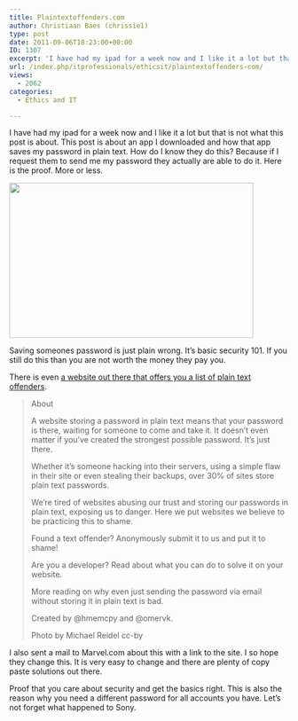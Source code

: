 ```yaml
---
title: Plaintextoffenders.com
author: Christiaan Baes (chrissie1)
type: post
date: 2011-09-06T18:23:00+00:00
ID: 1307
excerpt: 'I have had my ipad for a week now and I like it a lot but that is not what this post is about. This post is about an app I downloaded and how that app saves my password in plain text. How do I know they do this? Because if I request them to send me my p&hellip;'
url: /index.php/itprofessionals/ethicsit/plaintextoffenders-com/
views:
  - 2062
categories:
  - Ethics and IT

---
```

I have had my ipad for a week now and I like it a lot but that is not what this post is about. This post is about an app I downloaded and how that app saves my password in plain text. How do I know they do this? Because if I request them to send me my password they actually are able to do it. Here is the proof. More or less.

<div class="image_block">
  <a href="/wp-content/uploads/users/chrissie1/marvel.png?mtime=1315340333"><img alt="" src="/wp-content/uploads/users/chrissie1/marvel.png?mtime=1315340333" width="440" height="280" /></a>
</div>

Saving someones password is just plain wrong. It&#8217;s basic security 101. If you still do this than you are not worth the money they pay you. 

There is even [a website out there that offers you a list of plain text offenders][1].

> About
> 
> A website storing a password in plain text means that your password is there, waiting for someone to come and take it. It doesn’t even matter if you’ve created the strongest possible password. It’s just there.
> 
> Whether it’s someone hacking into their servers, using a simple flaw in their site or even stealing their backups, over 30% of sites store plain text passwords.
> 
> We’re tired of websites abusing our trust and storing our passwords in plain text, exposing us to danger. Here we put websites we believe to be practicing this to shame.
> 
> Found a text offender? Anonymously submit it to us and put it to shame!
> 
> Are you a developer? Read about what you can do to solve it on your website.
> 
> More reading on why even just sending the password via email without storing it in plain text is bad.
> 
> Created by @hmemcpy and @omervk.
> 
> Photo by Michael Reidel cc-by

I also sent a mail to Marvel.com about this with a link to the site. I so hope they change this. It is very easy to change and there are plenty of copy paste solutions out there.

Proof that you care about security and get the basics right. <span class="MT_red">This is also the reason why you need a different password for all accounts you have.</span> Let&#8217;s not forget what happened to Sony.

 [1]: http://plaintextoffenders.com/
